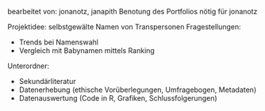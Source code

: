bearbeitet von: jonanotz, janapith
Benotung des Portfolios nötig für jonanotz

Projektidee: selbstgewälte Namen von Transpersonen
Fragestellungen: 
- Trends bei Namenswahl
- Vergleich mit Babynamen mittels Ranking

Unterordner:
- Sekundärliteratur
- Datenerhebung (ethische Vorüberlegungen, Umfragebogen, Metadaten)
- Datenauswertung (Code in R, Grafiken, Schlussfolgerungen)
